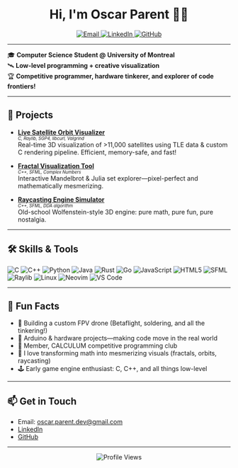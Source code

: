 <!-- Hi there, I'm Oscar Parent! 👋 -->

<h1 align="center">Hi, I'm Oscar Parent 👨‍💻</h1>
<p align="center">
  <a href="mailto:oscar.parent.dev@gmail.com">
    <img src="https://img.shields.io/badge/email-oscar.parent.dev%40gmail.com-blue?style=flat&logo=gmail" alt="Email" />
  </a>
  <a href="https://linkedin.com/in/oscpardev">
    <img src="https://img.shields.io/badge/LinkedIn-oscpardev-blue?style=flat&logo=linkedin" alt="LinkedIn" />
  </a>
  <a href="https://github.com/O-par">
    <img src="https://img.shields.io/badge/GitHub-O--par-black?style=flat&logo=github" alt="GitHub" />
  </a>
</p>

---

🎓 **Computer Science Student @ University of Montreal**  
🛰️ **Low-level programming + creative visualization**  
🏆 **Competitive programmer, hardware tinkerer, and explorer of code frontiers!**

---

## 🚀 Projects

- **[Live Satellite Orbit Visualizer](https://github.com/O-par/Satellites)**  
  <sub><sup>*C, Raylib, SGP4, libcurl, Valgrind*</sup></sub>  
  Real-time 3D visualization of >11,000 satellites using TLE data & custom C rendering pipeline. Efficient, memory-safe, and fast!

- **[Fractal Visualization Tool](https://github.com/O-par/FractalViewer)**  
  <sub><sup>*C++, SFML, Complex Numbers*</sup></sub>  
  Interactive Mandelbrot & Julia set explorer—pixel-perfect and mathematically mesmerizing.

- **[Raycasting Engine Simulator](https://github.com/O-par/RayCaster)**  
  <sub><sup>*C++, SFML, DDA algorithm*</sup></sub>  
  Old-school Wolfenstein-style 3D engine: pure math, pure fun, pure nostalgia.

---

## 🛠️ Skills & Tools

![C](https://img.shields.io/badge/C-00599C?style=flat&logo=c)
![C++](https://img.shields.io/badge/C++-00599C?style=flat&logo=c%2B%2B)
![Python](https://img.shields.io/badge/Python-3572A5?style=flat&logo=python)
![Java](https://img.shields.io/badge/Java-ED8B00?style=flat&logo=java)
![Rust](https://img.shields.io/badge/Rust-000000?style=flat&logo=rust)
![Go](https://img.shields.io/badge/Go-00ADD8?style=flat&logo=go)
![JavaScript](https://img.shields.io/badge/JavaScript-F7DF1E?style=flat&logo=javascript)
![HTML5](https://img.shields.io/badge/HTML5-E34F26?style=flat&logo=html5)
![SFML](https://img.shields.io/badge/SFML-008080?style=flat)
![Raylib](https://img.shields.io/badge/Raylib-000000?style=flat)
![Linux](https://img.shields.io/badge/Linux-FCC624?style=flat&logo=linux)
![Neovim](https://img.shields.io/badge/Neovim-57A143?style=flat&logo=neovim)
![VS Code](https://img.shields.io/badge/VS%20Code-007ACC?style=flat&logo=visual-studio-code)

---

## 🤖 Fun Facts

- 🏁 Building a custom FPV drone (Betaflight, soldering, and all the tinkering!)
- 🤖 Arduino & hardware projects—making code move in the real world
- 🥇 Member, CALCULUM competitive programming club
- 🎨 I love transforming math into mesmerizing visuals (fractals, orbits, raycasting)
- 🕹️ Early game engine enthusiast: C, C++, and all things low-level

---

## 📫 Get in Touch

- Email: oscar.parent.dev@gmail.com
- [LinkedIn](https://linkedin.com/in/oscpardev)
- [GitHub](https://github.com/O-par)

<!--
If you upload your resume, add:
[View my resume (PDF)](https://github.com/O-par/O-par/raw/main/Oscar-Parent-Resume.pdf)
-->

---

<p align="center">
  <img src="https://komarev.com/ghpvc/?username=O-par&label=Profile+Views&color=0e75b6&style=flat" alt="Profile Views" />
</p>
